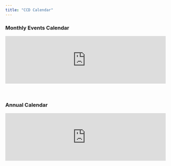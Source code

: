 ```yaml
---
title: "CCD Calendar"
---
```


<div>
    <h3>Monthly Events Calendar</h3>
    <div class="container-iframe">
        <iframe class="responsive-iframe" src="https://calendar.google.com/calendar/embed?src=c_58ad3ab7313e894def101c6a623ad0ca167d12e96eee51c7c2eecec458672379%40group.calendar.google.com&ctz=America%2FLos_Angeles" width="100%" height="auto" style="border: 0" frameborder="0"></iframe>
    </div>
    <br> <br>
    <h3>Annual Calendar</h3>
    <div class="container-iframe">
        <iframe class="responsive-iframe" src="https://drive.google.com/file/d/1VO-YwsI_vf5WddZP_nYJvIo9xnt6_CLf/preview" width="100%" height="auto" style="border: 0" frameborder="0" ></iframe>
    </div>
</div>
